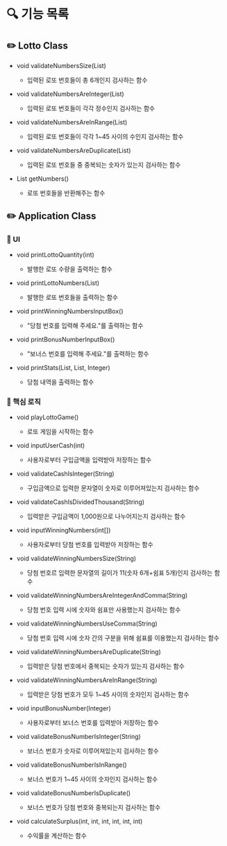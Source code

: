 # 🔍 기능 목록

## ✏️ Lotto Class


- void validateNumbersSize(List<Integer>)
  -  입력된 로또 번호들이 총 6개인지 검사하는 함수


- void validateNumbersAreInteger(List<Integer>)
    - 입력된 로또 번호들이 각각 정수인지 검사하는 함수


- void validateNumbersAreInRange(List<Integer>)
  - 입력된 로또 번호들이 각각 1~45 사이의 수인지 검사하는 함수


- void validateNumbersAreDuplicate(List<Integer>)
  - 입력된 로또 번호들 중 중복되는 숫자가 있는지 검사하는 함수

- List<Integer> getNumbers()
  - 로또 번호들을 반환해주는 함수


## ✏️ Application Class

### 🚀 UI


- void printLottoQuantity(int)
  - 발행한 로또 수량을 출력하는 함수


- void printLottoNumbers(List<Integer>)
  - 발행한 로또 번호들을 출력하는 함수


- void printWinningNumbersInputBox()
  - "당첨 번호를 입력해 주세요."를 출력하는 함수


- void printBonusNumberInputBox()
  - "보너스 번호를 입력해 주세요."를 출력하는 함수


- void printStats(List<Lotto>, List<Integer>, Integer)
  - 당첨 내역을 출력하는 함수

### 🚀 핵심 로직

- void playLottoGame()
  - 로또 게임을 시작하는 함수


- void inputUserCash(int)
  - 사용자로부터 구입금액을 입력받아 저장하는 함수


- void validateCashIsInteger(String)
  - 구입금액으로 입력한 문자열이 숫자로 이루어져있는지 검사하는 함수


- void validateCashIsDividedThousand(String)
  - 입력받은 구입금액이 1,000원으로 나누어지는지 검사하는 함수


- void inputWinningNumbers(int[])
  - 사용자로부터 당첨 번호를 입력받아 저장하는 함수


- void validateWinningNumbersSize(String)
  - 당첨 번호르 입력한 문자열의 길이가 11(숫자 6개+쉼표 5개)인지 검사하는 함수
  

- void validateWinningNumbersAreIntegerAndComma(String)
  - 당첨 번호 입력 시에 숫자와 쉼표만 사용했는지 검사하는 함수


- void validateWinningNumbersUseComma(String)
  - 당첨 번호 입력 시에 숫자 간의 구분을 위해 쉼표를 이용했는지 검사하는 함수


- void validateWinningNumbersAreDuplicate(String)
  - 입력받은 당첨 번호에서 중복되는 숫자가 있는지 검사하는 함수


- void validateWinningNumbersAreInRange(String)
  - 입력받은 당첨 번호가 모두 1~45 사이의 숫자인지 검사하는 함수


- void inputBonusNumber(Integer)
  - 사용자로부터 보너스 번호를 입력받아 저장하는 함수


- void validateBonusNumberIsInteger(String)
  - 보너스 번호가 숫자로 이루어져있는지 검사하는 함수


- void validateBonusNumberIsInRange()
  - 보너스 번호가 1~45 사이의 숫자인지 검사하는 함수


- void validateBonusNumberIsDuplicate()
  - 보너스 번호가 당첨 번호와 중복되는지 검사하는 함수


- void calculateSurplus(int, int, int, int, int, int)
  - 수익률을 계산하는 함수